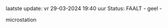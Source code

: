 laatste update: 
vr 29-03-2024 19:40   uur 
Status: FAALT - geel - 
<div class="service Y">microstation</div>